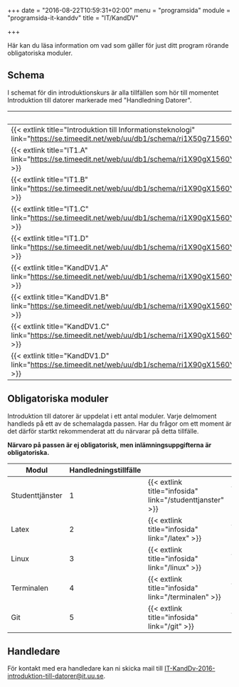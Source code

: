 +++
date = "2016-08-22T10:59:31+02:00"
menu = "programsida"
module = "programsida-it-kanddv"
title = "IT/KandDV"

+++

Här kan du läsa information om vad som gäller för just ditt program rörande
obligatoriska moduler.

## Schema
I schemat för din introduktionskurs är alla tillfällen som hör till momentet
Introduktion till datorer markerade med "Handledning Datorer".

| Schema                                                              | Förklaring                          |
| ------------------------------------------------------------------- | ----------------------------------- |
| {{< extlink title="Introduktion till Informationsteknologi" link="https://se.timeedit.net/web/uu/db1/schema/ri1X50g71560Y7QQ6YZ5907Y0Zy050Q630656Q664v.html" >}} | Hela schemat för introkursen |
| {{< extlink title="IT1.A" link="https://se.timeedit.net/web/uu/db1/schema/ri1X90gX1560Y1QQ6YZ5905Y03y0506640656Q664v53YZ973396X5177Y6025Q7.html" >}} | Endast handledningstillfällen |
| {{< extlink title="IT1.B" link="https://se.timeedit.net/web/uu/db1/schema/ri1X90gX1560Y1QQ6YZ5905Y03y0506640656Q664v53YZ973396X5178Y6025Q7.html" >}} | Endast handledningstillfällen |
| {{< extlink title="IT1.C" link="https://se.timeedit.net/web/uu/db1/schema/ri1X90gX1560Y1QQ6YZ5905Y03y0506640656Q664v53YZ973396X5179Y6025Q7.html" >}} | Endast handledningstillfällen |
| {{< extlink title="IT1.D" link="https://se.timeedit.net/web/uu/db1/schema/ri1X90gX1560Y1QQ6YZ5905Y03y0506640656Q664v53YZ973396X5171Y6025Q7.html" >}} | Endast handledningstillfällen |
| {{< extlink title="KandDV1.A" link="https://se.timeedit.net/web/uu/db1/schema/ri1X90gX1560Y1QQ6YZ5905Y03y0506640656Q664v53YZ973396X5177Y6028Q7.html" >}} | Endast handledningstillfällen |
| {{< extlink title="KandDV1.B" link="https://se.timeedit.net/web/uu/db1/schema/ri1X90gX1560Y1QQ6YZ5905Y03y0506640656Q664v53YZ973396X5178Y6028Q7.html" >}} | Endast handledningstillfällen |
| {{< extlink title="KandDV1.C" link="https://se.timeedit.net/web/uu/db1/schema/ri1X90gX1560Y1QQ6YZ5905Y03y0506640656Q664v53YZ973396X5179Y6028Q7.html" >}} | Endast handledningstillfällen |
| {{< extlink title="KandDV1.D" link="https://se.timeedit.net/web/uu/db1/schema/ri1X90gX1560Y1QQ6YZ5905Y03y0506640656Q664v53YZ973396X5171Y6028Q7.html" >}} | Endast handledningstillfällen |

<!-- | {{< extlink title="" link="" >}} | | -->


## Obligatoriska moduler
Introduktion till datorer är uppdelat i ett antal moduler. Varje delmoment
handleds på ett av de schemalagda passen. Har du frågor om ett moment är det
därför startkt rekommenderat att du närvarar på detta tillfälle.

**Närvaro på passen är ej obligatorisk, men inlämningsuppgifterna är
obligatoriska.**

| Modul           | Handledningstillfälle |                              |                                         |
| --------------- | --------------------- | ---------------------------- | --------------------------------------- |
| Studenttjänster | 1                     | {{< extlink title="infosida" link="/studenttjanster" >}} | {{< extlink title="uppgifter" link="/studenttjanster/uppgifter" >}} |
| Latex           | 2                     | {{< extlink title="infosida" link="/latex" >}}           | {{< extlink title="uppgifter" link="/latex/uppgifter" >}}           |
| Linux           | 3                     | {{< extlink title="infosida" link="/linux" >}}           | {{< extlink title="uppgifter" link="/linux/uppgifter" >}}           |
| Terminalen      | 4                     | {{< extlink title="infosida" link="/terminalen" >}}      | {{< extlink title="uppgifter" link="/terminalen/uppgifter" >}}      |
| Git             | 5                     | {{< extlink title="infosida" link="/git" >}}             | {{< extlink title="uppgifter" link="/git/uppgifter" >}}             |

## Handledare
För kontakt med era handledare kan ni skicka mail till [IT-KandDv-2016-introduktion-till-datorer@it.uu.se](mailto:IT-KandDv-2016-introduktion-till-datorer@it.uu.se).
